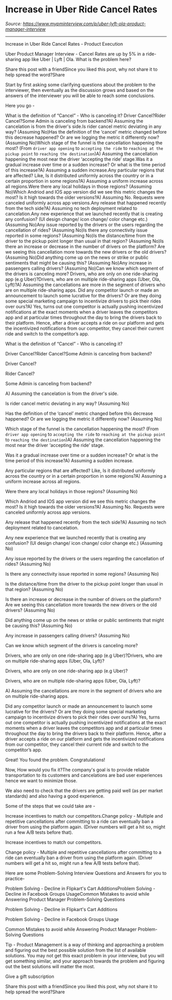 # Increase in Uber Ride Cancel Rates

*Source: https://www.mypminterview.com/p/uber-lyft-ola-product-manager-interview*

---

Increase in Uber Ride Cancel Rates - Product Execution

Uber Product Manager Interview - Cancel Rates are up by 5% in a ride-sharing app like Uber | Lyft | Ola. What is the problem here?

Share this post with a friendSince you liked this post, why not share it to help spread the word?Share

Start by first asking some clarifying questions about the problem to the interviewer, then eventually as the discussion grows and based on the answers of the interviewer you will be able to reach some conclusions. 



Here you go - 

What is the definition of “Cancel” - Who is canceling it? Driver Cancel?Rider Cancel?Some Admin is canceling from backend?A) Assuming the cancelation is from the driver's side.Is rider cancel metric deviating in any way? (Assuming No)Has the definition of the ‘cancel’ metric changed before this decrease happened? Or are we logging the metric it differently now? (Assuming No)Which stage of the funnel is the cancellation happening the most? (From `driver app opening` to `accepting the ride` to `reaching at the pickup point` to `reaching the destination`)A) Assuming the cancellation happening the most near the driver ‘accepting the ride’ stage.Was it a gradual increase over time or a sudden increase? Or what is the time period of this increase?A) Assuming a sudden increase.Any particular regions that are affected? Like, Is it distributed uniformly across the country or in a certain proportion in some regions?A) Assuming a uniform increase across all regions.Were there any local holidays in those regions? (Assuming No)Which Andriod and IOS app version did we see this metric changes the most? Is it high towards the older versions?A) Assuming No. Requests were canceled uniformly across app versions.Any release that happened recently from the tech side?A) Assuming no tech deployment related to cancelation.Any new experience that we launched recently that is creating any confusion?  (UI design change/ icon change/ color change etc.) (Assuming No)Any issue reported by the drivers or the users regarding the cancellation of rides?  (Assuming No)Is there any connectivity issue reported in some regions? (Assuming No)Is the distance/time from the driver to the pickup point longer than usual in that region? (Assuming No)Is there an increase or decrease in the number of drivers on the platform? Are we seeing this cancellation more towards the new drivers or the old drivers? (Assuming No)Did anything come up on the news or strike or public sentiments that might be causing this? (Assuming No)Any increase in passengers calling drivers? (Assuming No)Can we know which segment of the drivers is canceling more? Drivers, who are only on one ride-sharing app (e.g Uber)?Drivers, who are on multiple ride-sharing apps (Uber, Ola, Lyft)?A) Assuming the cancellations are more in the segment of drivers who are on multiple ride-sharing apps. Did any competitor launch or made an announcement to launch some lucrative for the drivers? Or are they doing some special marketing campaign to incentivize drivers to pick their rides over ours?A) Yes, turns out one competitor is actually pushing incentivized notifications at the exact moments when a driver leaves the competitors app and at particular times throughout the day to bring the drivers back to their platform. Hence, after a driver accepts a ride on our platform and gets the incentivized notifications from our competitor, they cancel their current ride and switch to the competitor’s app.

What is the definition of “Cancel” - Who is canceling it? 

Driver Cancel?Rider Cancel?Some Admin is canceling from backend?

Driver Cancel?

Rider Cancel?

Some Admin is canceling from backend?

A) Assuming the cancelation is from the driver's side.

Is rider cancel metric deviating in any way? (Assuming No)

Has the definition of the ‘cancel’ metric changed before this decrease happened? Or are we logging the metric it differently now? (Assuming No)

Which stage of the funnel is the cancellation happening the most? (From `driver app opening` to `accepting the ride` to `reaching at the pickup point` to `reaching the destination`)A) Assuming the cancellation happening the most near the driver ‘accepting the ride’ stage.

Was it a gradual increase over time or a sudden increase? Or what is the time period of this increase?A) Assuming a sudden increase.

Any particular regions that are affected? Like, Is it distributed uniformly across the country or in a certain proportion in some regions?A) Assuming a uniform increase across all regions.

Were there any local holidays in those regions? (Assuming No)

Which Andriod and IOS app version did we see this metric changes the most? Is it high towards the older versions?A) Assuming No. Requests were canceled uniformly across app versions.

Any release that happened recently from the tech side?A) Assuming no tech deployment related to cancelation.

Any new experience that we launched recently that is creating any confusion?  (UI design change/ icon change/ color change etc.) (Assuming No)

Any issue reported by the drivers or the users regarding the cancellation of rides?  (Assuming No)

Is there any connectivity issue reported in some regions? (Assuming No)

Is the distance/time from the driver to the pickup point longer than usual in that region? (Assuming No)

Is there an increase or decrease in the number of drivers on the platform? Are we seeing this cancellation more towards the new drivers or the old drivers? (Assuming No)

Did anything come up on the news or strike or public sentiments that might be causing this? (Assuming No)

Any increase in passengers calling drivers? (Assuming No)

Can we know which segment of the drivers is canceling more? 

Drivers, who are only on one ride-sharing app (e.g Uber)?Drivers, who are on multiple ride-sharing apps (Uber, Ola, Lyft)?

Drivers, who are only on one ride-sharing app (e.g Uber)?

Drivers, who are on multiple ride-sharing apps (Uber, Ola, Lyft)?

A) Assuming the cancellations are more in the segment of drivers who are on multiple ride-sharing apps. 

Did any competitor launch or made an announcement to launch some lucrative for the drivers? Or are they doing some special marketing campaign to incentivize drivers to pick their rides over ours?A) Yes, turns out one competitor is actually pushing incentivized notifications at the exact moments when a driver leaves the competitors app and at particular times throughout the day to bring the drivers back to their platform. Hence, after a driver accepts a ride on our platform and gets the incentivized notifications from our competitor, they cancel their current ride and switch to the competitor’s app.

Great! You found the problem. Congratulations!

Now, How would you fix it?The company's goal is to provide reliable transportation to its customers and cancelations are bad user experiences hence we want to minimize those.

We also need to check that the drivers are getting paid well (as per market standards) and also having a good experience.

Some of the steps that we could take are - 

Increase incentives to match our competitors.Change policy - Multiple and repetitive cancellations after committing to a ride can eventually ban a driver from using the platform again. (Driver numbers will get a hit so, might run a few A/B tests before that).

Increase incentives to match our competitors.

Change policy - Multiple and repetitive cancellations after committing to a ride can eventually ban a driver from using the platform again. (Driver numbers will get a hit so, might run a few A/B tests before that).





Here are some Problem-Solving Interview Questions and Answers for you to practice-

Problem Solving - Decline in Flipkart's Cart AdditionsProblem Solving - Decline in Facebook Groups UsageCommon Mistakes to avoid while Answering Product Manager Problem-Solving Questions

Problem Solving - Decline in Flipkart's Cart Additions

Problem Solving - Decline in Facebook Groups Usage

Common Mistakes to avoid while Answering Product Manager Problem-Solving Questions





Tip - Product Management is a way of thinking and approaching a problem and figuring out the best possible solution from the list of available solutions. You may not get this exact problem in your interview, but you will get something similar, and your approach towards the problem and figuring out the best solutions will matter the most. 

Give a gift subscription





Share this post with a friendSince you liked this post, why not share it to help spread the word?Share